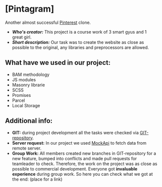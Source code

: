 # [Pintagram] 
Another almost successful [Pinterest](https://www.pinterest.com/) clone.
* ***Who's creator:*** This project is a course work of 3 smart gyus and 1 great girl.
* ***Short description:*** Our task was to create the website as close as possible to the original, any libraries and preprocessors are allowed.
## What have we used in our project:
* BAM methodology
* JS modules
* Masonry librarie 
* SCSS
* Promises
* Parcel 
* Local Storage
## Additional info:
* **GIT:** during project development all the tasks were checked via [GIT-repository](https://github.com/NikolaiSenko/Clowns-Clones). 
* **Server request:** In our project we used [MockApi](https://mockapi.io/) to fetch data from remote server.
* **Group Work:** All members created new branches in GIT-repository for a new feature, bumped into conflicts and made pull requests for teamleader to check. Therefore, the work on the project was as close as possible to commercial development. 
Everyone got **invaluable experience** during group work.
So here you can check what we got at the end: (place for a link)
